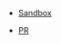 - [Sandbox](https://codesandbox.io/s/xr9l3onr8o)

- [PR](https://github.com/shiratap/design-list/pull/3)
